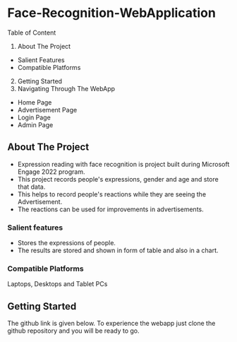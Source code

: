 # Face-Recognition-WebApplication

Table of Content
1. About The Project
* Salient Features
* Compatible Platforms
2. Getting Started
3. Navigating Through The WebApp
* Home Page
* Advertisement Page
* Login Page
* Admin Page

## About The Project
* Expression reading with face recognition is project built during Microsoft Engage 2022 program.
* This project records people's expressions, gender and age and store that data.
* This helps to record people's reactions while they are seeing the Advertisement.
* The reactions can be used for improvements in advertisements.

###  Salient features
* Stores the expressions of people.
* The results are stored and shown in form of table and also in a chart.

### Compatible Platforms
Laptops, Desktops and Tablet PCs

## Getting Started
The github link is given below. To experience the webapp just clone the github repository and you will be ready to go.
